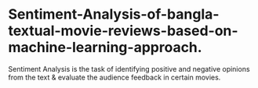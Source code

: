 # Sentiment-Analysis-of-bangla-textual-movie-reviews-based-on-machine-learning-approach.
Sentiment Analysis is the task of identifying positive and negative opinions from the text &amp; evaluate the audience feedback in certain movies. 

